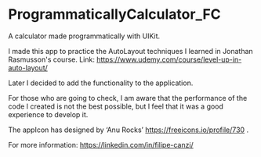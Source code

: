 # ProgrammaticallyCalculator_FC

  A calculator made programmatically with UIKit.
  
  I made this app to practice the AutoLayout techniques I learned in Jonathan Rasmusson's course. Link: https://www.udemy.com/course/level-up-in-auto-layout/
  
  Later I decided to add the functionality to the application.
  
  For those who are going to check, I am aware that the performance of the code I created is not the best possible, but I feel that it was a good experience to develop it.
 
  The appIcon has designed by ‘Anu Rocks’ https://freeicons.io/profile/730 .
  
  For more information: https://linkedin.com/in/filipe-canzi/
 

